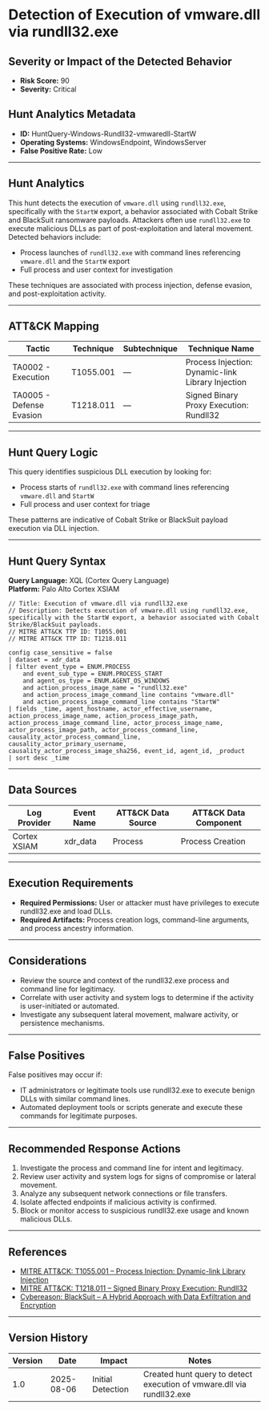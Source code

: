 # Detection of Execution of vmware.dll via rundll32.exe

## Severity or Impact of the Detected Behavior

- **Risk Score:** 90
- **Severity:** Critical

## Hunt Analytics Metadata

- **ID:** HuntQuery-Windows-Rundll32-vmwaredll-StartW
- **Operating Systems:** WindowsEndpoint, WindowsServer
- **False Positive Rate:** Low

---

## Hunt Analytics

This hunt detects the execution of `vmware.dll` using `rundll32.exe`, specifically with the `StartW` export, a behavior associated with Cobalt Strike and BlackSuit ransomware payloads. Attackers often use `rundll32.exe` to execute malicious DLLs as part of post-exploitation and lateral movement. Detected behaviors include:

- Process launches of `rundll32.exe` with command lines referencing `vmware.dll` and the `StartW` export
- Full process and user context for investigation

These techniques are associated with process injection, defense evasion, and post-exploitation activity.

---

## ATT&CK Mapping

| Tactic                        | Technique   | Subtechnique | Technique Name                                 |
|------------------------------|-------------|--------------|-----------------------------------------------|
| TA0002 - Execution           | T1055.001   | —            | Process Injection: Dynamic-link Library Injection |
| TA0005 - Defense Evasion     | T1218.011   | —            | Signed Binary Proxy Execution: Rundll32        |

---

## Hunt Query Logic

This query identifies suspicious DLL execution by looking for:

- Process starts of `rundll32.exe` with command lines referencing `vmware.dll` and `StartW`
- Full process and user context for triage

These patterns are indicative of Cobalt Strike or BlackSuit payload execution via DLL injection.

---

## Hunt Query Syntax

**Query Language:** XQL (Cortex Query Language)  
**Platform:** Palo Alto Cortex XSIAM

```xql
// Title: Execution of vmware.dll via rundll32.exe
// Description: Detects execution of vmware.dll using rundll32.exe, specifically with the StartW export, a behavior associated with Cobalt Strike/BlackSuit payloads.
// MITRE ATT&CK TTP ID: T1055.001
// MITRE ATT&CK TTP ID: T1218.011

config case_sensitive = false
| dataset = xdr_data
| filter event_type = ENUM.PROCESS
    and event_sub_type = ENUM.PROCESS_START
    and agent_os_type = ENUM.AGENT_OS_WINDOWS
    and action_process_image_name = "rundll32.exe"
    and action_process_image_command_line contains "vmware.dll"
    and action_process_image_command_line contains "StartW"
| fields _time, agent_hostname, actor_effective_username, action_process_image_name, action_process_image_path, action_process_image_command_line, actor_process_image_name, actor_process_image_path, actor_process_command_line, causality_actor_process_command_line, causality_actor_primary_username, causality_actor_process_image_sha256, event_id, agent_id, _product
| sort desc _time
```

---

## Data Sources

| Log Provider   | Event Name   | ATT&CK Data Source  | ATT&CK Data Component  |
|----------------|--------------|---------------------|------------------------|
| Cortex XSIAM   | xdr_data     | Process             | Process Creation       |

---

## Execution Requirements

- **Required Permissions:** User or attacker must have privileges to execute rundll32.exe and load DLLs.
- **Required Artifacts:** Process creation logs, command-line arguments, and process ancestry information.

---

## Considerations

- Review the source and context of the rundll32.exe process and command line for legitimacy.
- Correlate with user activity and system logs to determine if the activity is user-initiated or automated.
- Investigate any subsequent lateral movement, malware activity, or persistence mechanisms.

---

## False Positives

False positives may occur if:

- IT administrators or legitimate tools use rundll32.exe to execute benign DLLs with similar command lines.
- Automated deployment tools or scripts generate and execute these commands for legitimate purposes.

---

## Recommended Response Actions

1. Investigate the process and command line for intent and legitimacy.
2. Review user activity and system logs for signs of compromise or lateral movement.
3. Analyze any subsequent network connections or file transfers.
4. Isolate affected endpoints if malicious activity is confirmed.
5. Block or monitor access to suspicious rundll32.exe usage and known malicious DLLs.

---

## References

- [MITRE ATT&CK: T1055.001 – Process Injection: Dynamic-link Library Injection](https://attack.mitre.org/techniques/T1055/001/)
- [MITRE ATT&CK: T1218.011 – Signed Binary Proxy Execution: Rundll32](https://attack.mitre.org/techniques/T1218/011/)
- [Cybereason: BlackSuit – A Hybrid Approach with Data Exfiltration and Encryption](https://www.cybereason.com/blog/blacksuit-data-exfil)

---

## Version History

| Version | Date       | Impact            | Notes                                                                                      |
|---------|------------|-------------------|--------------------------------------------------------------------------------------------|
| 1.0     | 2025-08-06 | Initial Detection | Created hunt query to detect execution of vmware.dll via rundll32.exe                      |
